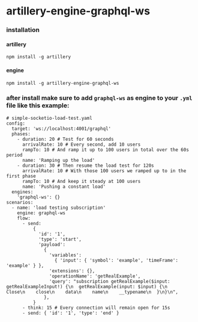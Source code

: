 # artillery-engine-graphql-ws

### installation
#### artillery
`npm install -g artillery`

#### engine
`npm install -g artillery-engine-graphql-ws`

### after install make sure to add `graphql-ws` as engine to your `.yml` file like this example:
```
# simple-socketio-load-test.yaml
config:
  target: 'ws://localhost:4001/graphql'
  phases:
    - duration: 20 # Test for 60 seconds
      arrivalRate: 10 # Every second, add 10 users
      rampTo: 10 # And ramp it up to 100 users in total over the 60s period
      name: 'Ramping up the load'
    - duration: 30 # Then resume the load test for 120s
      arrivalRate: 10 # With those 100 users we ramped up to in the first phase
      rampTo: 10 # And keep it steady at 100 users
      name: 'Pushing a constant load'
  engines:
    'graphql-ws': {}
scenarios:
  - name: 'load testing subscription'
    engine: graphql-ws
    flow:
      - send:
          {
            'id': '1',
            'type': 'start',
            'payload':
              {
                'variables':
                  { 'input': { 'symbol': 'example', 'timeFrame': 'example' } },
                'extensions': {},
                'operationName': 'getRealExample',
                'query': "subscription getRealExample($input: getRealExampleInput!) {\n  getRealExample(input: $input) {\n    Close\n    close\n    data\n    name\n    __typename\n  }\n}\n",
              },
          }
      - think: 15 # Every connection will remain open for 15s
      - send: { 'id': '1', 'type': 'end' }
```